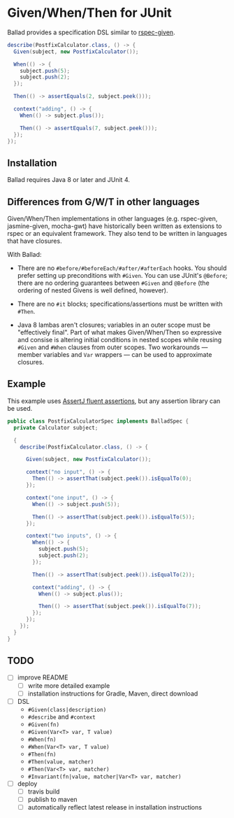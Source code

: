 # Given/When/Then for JUnit

Ballad provides a specification DSL similar to [rspec-given](https://github.com/rspec-given/rspec-given).

```java
describe(PostfixCalculator.class, () -> {
  Given(subject, new PostfixCalculator());

  When(() -> {
    subject.push(5);
    subject.push(2);
  });

  Then(() -> assertEquals(2, subject.peek()));

  context("adding", () -> {
    When(() -> subject.plus());

    Then(() -> assertEquals(7, subject.peek()));
  });
});
```

## Installation

Ballad requires Java 8 or later and JUnit 4.

## Differences from G/W/T in other languages

Given/When/Then implementations in other languages (e.g. rspec-given, jasmine-given, mocha-gwt)
have historically been written as extensions to rspec or an equivalent framework. They also tend
to be written in languages that have closures.

With Ballad:

* There are no `#before/#beforeEach/#after/#afterEach` hooks. You should prefer setting up
  preconditions with `#Given`. You can use JUnit's `@Before`; there are no ordering
  guarantees between `#Given` and `@Before` (the ordering of nested Givens is well defined, however).

* There are no `#it` blocks; specifications/assertions must be written with `#Then`.

* Java 8 lambas aren't closures; variables in an outer scope must be "effectively final". Part
  of what makes Given/When/Then so expressive and consise is altering initial conditions in
  nested scopes while reusing `#Given` and `#When` clauses from outer scopes. Two workarounds
  — member variables and `Var` wrappers — can be used to approximate closures.

## Example

This example uses [AssertJ fluent assertions](http://joel-costigliola.github.io/assertj/index.html), but any assertion library can be used.

```java
public class PostfixCalculatorSpec implements BalladSpec {
  private Calculator subject;

  {
    describe(PostfixCalculator.class, () -> {

      Given(subject, new PostfixCalculator());

      context("no input", () -> {
        Then(() -> assertThat(subject.peek()).isEqualTo(0);
      });

      context("one input", () -> {
        When(() -> subject.push(5));

        Then(() -> assertThat(subject.peek()).isEqualTo(5));
      });

      context("two inputs", () -> {
        When(() -> {
          subject.push(5);
          subject.push(2);
        });

        Then(() -> assertThat(subject.peek()).isEqualTo(2));

        context("adding", () -> {
          When(() -> subject.plus());

          Then(() -> assertThat(subject.peek()).isEqualTo(7));
        });
      });
    });
  }
}
```

## TODO

* [ ] improve README
  * [ ] write more detailed example
  * [ ] installation instructions for Gradle, Maven, direct download
* [ ] DSL
  * `#Given(class|description)`
  * `#describe` and `#context`
  * `#Given(fn)`
  * `#Given(Var<T> var, T value)`
  * `#When(fn)`
  * `#When(Var<T> var, T value)`
  * `#Then(fn)`
  * `#Then(value, matcher)`
  * `#Then(Var<T> var, matcher)`
  * `#Invariant(fn|value, matcher|Var<T> var, matcher)`
* [ ] deploy
  * [ ] travis build
  * [ ] publish to maven
  * [ ] automatically reflect latest release in installation instructions

